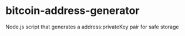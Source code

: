 # bitcoin-address-generator
Node.js script that generates a address:privateKey pair for safe storage
